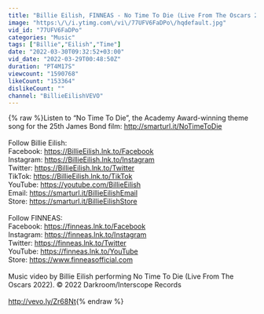 ```yaml
---
title: "Billie Eilish, FINNEAS - No Time To Die (Live From The Oscars 2022)"
image: "https:\/\/i.ytimg.com\/vi\/77UFV6FaDPo\/hqdefault.jpg"
vid_id: "77UFV6FaDPo"
categories: "Music"
tags: ["Billie","Eilish","Time"]
date: "2022-03-30T09:32:52+03:00"
vid_date: "2022-03-29T00:48:50Z"
duration: "PT4M17S"
viewcount: "1590768"
likeCount: "153364"
dislikeCount: ""
channel: "BillieEilishVEVO"
---
```

{% raw %}Listen to “No Time To Die”, the Academy Award-winning theme song for the 25th James Bond film: <a rel="nofollow" target="blank" href="http://smarturl.it/NoTimeToDie">http://smarturl.it/NoTimeToDie</a><br /><br />Follow Billie Eilish: <br />Facebook: <a rel="nofollow" target="blank" href="https://BillieEilish.lnk.to/Facebook">https://BillieEilish.lnk.to/Facebook</a><br />Instagram: <a rel="nofollow" target="blank" href="https://BillieEilish.lnk.to/Instagram">https://BillieEilish.lnk.to/Instagram</a><br />Twitter: <a rel="nofollow" target="blank" href="https://BillieEilish.lnk.to/Twitter">https://BillieEilish.lnk.to/Twitter</a><br />TikTok: <a rel="nofollow" target="blank" href="https://BillieEilish.lnk.to/TikTok">https://BillieEilish.lnk.to/TikTok</a><br />YouTube: <a rel="nofollow" target="blank" href="https://youtube.com/BillieEilish">https://youtube.com/BillieEilish</a><br />Email: <a rel="nofollow" target="blank" href="https://smarturl.it/BillieEilishEmail">https://smarturl.it/BillieEilishEmail</a><br />Store: <a rel="nofollow" target="blank" href="https://smarturl.it/BillieEilishStore">https://smarturl.it/BillieEilishStore</a><br /><br />Follow FINNEAS:<br />Facebook: <a rel="nofollow" target="blank" href="https://finneas.lnk.to/Facebook">https://finneas.lnk.to/Facebook</a><br />Instagram: <a rel="nofollow" target="blank" href="https://finneas.lnk.to/Instagram">https://finneas.lnk.to/Instagram</a><br />Twitter: <a rel="nofollow" target="blank" href="https://finneas.lnk.to/Twitter">https://finneas.lnk.to/Twitter</a><br />YouTube: <a rel="nofollow" target="blank" href="https://finneas.lnk.to/YouTube">https://finneas.lnk.to/YouTube</a><br />Store: <a rel="nofollow" target="blank" href="https://www.finneasofficial.com">https://www.finneasofficial.com</a><br /><br />Music video by Billie Eilish performing No Time To Die (Live From The Oscars 2022). © 2022 Darkroom/Interscope Records<br /><br /><a rel="nofollow" target="blank" href="http://vevo.ly/Zr68Nt">http://vevo.ly/Zr68Nt</a>{% endraw %}
